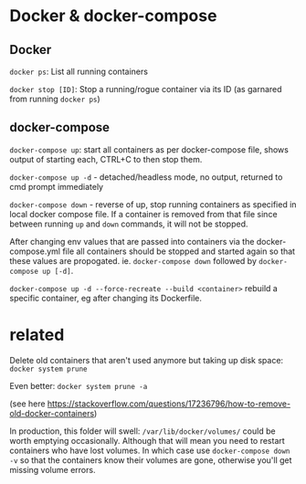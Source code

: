 # Docker & docker-compose

## Docker
`docker ps`: List all running containers

`docker stop [ID]`: Stop a running/rogue container via its ID (as garnared from running `docker ps`)

## docker-compose

`docker-compose up`: start all containers as per docker-compose file, shows output of starting each, CTRL+C to then stop them.

`docker-compose up -d` - detached/headless mode, no output, returned to cmd prompt immediately

`docker-compose down` - reverse of up, stop running containers as specified in local docker compose file. If a container is removed from that file since between running `up` and `down` commands, it will not be stopped.

After changing env values that are passed into containers via the docker-compose.yml file all containers should be stopped and started again so that these values are propogated. ie. `docker-compose down` followed by `docker-compose up [-d]`.

`docker-compose up -d --force-recreate --build <container>` rebuild a specific container, eg after changing its Dockerfile.

# related

Delete old containers that aren't used anymore but taking up disk space: `docker system prune`

Even better: `docker system prune -a`

(see here https://stackoverflow.com/questions/17236796/how-to-remove-old-docker-containers)

In production, this folder will swell: `/var/lib/docker/volumes/` could be worth emptying occasionally. Although that will mean you need to restart containers who have lost volumes. In which case use `docker-compose down -v` so that the containers know their volumes are gone, otherwise you'll get missing volume errors.